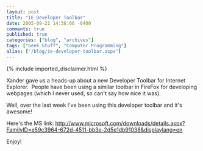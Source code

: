 ```yaml
---
layout: post
title: "IE Developer Toolbar"
date: 2005-09-21 14:36:00 -0400
comments: true
published: true
categories: ["blog", "archives"]
tags: ["Geek Stuff", "Computer Programming"]
alias: ["/blog/ie-developer-toolbar.aspx"]
---
```

<!-- more -->
{% include imported_disclaimer.html %}
<P>Xander gave us a heads-up about a new Developer&nbsp;Toolbar for Internet Explorer.&nbsp; People have been using a similar toolbar in FireFox for developing webpages (which I never used, so can't say how nice it was).</P>
<P>Well, over the last week I've been using this developer toolbar and it's awesome!</P>
<P>Here's the MS link: <A href="http://www.microsoft.com/downloads/details.aspx?FamilyID=e59c3964-672d-4511-bb3e-2d5e1db91038&amp;displaylang=en">http://www.microsoft.com/downloads/details.aspx?FamilyID=e59c3964-672d-4511-bb3e-2d5e1db91038&amp;displaylang=en</A></P>
<P>Enjoy!</P>
